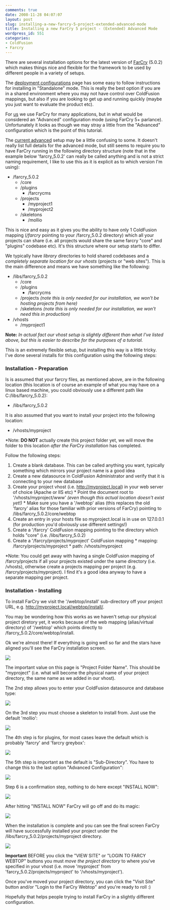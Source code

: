 ```yaml
---
comments: true
date: 2008-11-28 04:07:07
layout: post
slug: installing-a-new-farcry-5-project-extended-advanced-mode
title: Installing a new FarCry 5 project - (Extended) Advanced Mode
wordpress_id: 551
categories:
- ColdFusion
- Farcry
---
```


There are several installation options for the latest version of [FarCry](http://www.farcrycore.org/) (5.0.2) which makes things nice and flexible for the framework to be used by different people in a variety of setups.

The [deployment configurations](http://docs.farcrycms.org/display/FCDEV50/Deployment+Configurations) page has some easy to follow instructions for installing in "Standalone" mode. This is really the best option if you are in a shared environment where you may not have control over ColdFusion mappings, but also if you are looking to get up and running quickly (maybe you just want to evaluate the product etc).

For [us](http://www.lynchconsulting.com.au/) we use FarCry for many applications, but in what would be considered an "Advanced" configuration mode (using FarCry 5+ parlance). Unfortunately it looks as though we may stray a little from the "Advanced" configuration which is the point of this tutorial.

The [current advanced](http://docs.farcrycms.org/display/FCDEV50/Deployment+Configurations) setup may be a little confusing to some. It doesn't really list full details for the advanced mode, but still seems to require you to have FarCry running in the following directory structure (note that in the example below 'farcry_5.0.2' can really be called anything and is not a strict naming requirement, I like to use this as it is explicit as to which version I'm using):

  * /farcry_5.0.2
    * /core
    * /plugins
      * /farcrycms
    * /projects
      * /myproject1
      * /myproject2
    * /skeletons
      * /mollio

This is nice and easy as it gives you the ability to have only 1 ColdFusion mapping (_/farcry_ pointing to your /farcry_5.0.2 directory) which all your projects can share (i.e. all projects would share the same farcry "core" and "plugins" codebase etc). It's this structure where our setup starts to differ.

We typically have _library_ directories to hold shared codebases and a _completely separate location for our vhosts_ (projects or "web sites"). This is the main difference and means we have something like the following:

  * /libs/farcry_5.0.2
    * /core
    * /plugins
      * /farcrycms
    * /projects _(note this is only needed for our installation, we won't be hosting projects from here)_
    * /skeletons _(note this is only needed for our installation, we won't need this in production)_
  * /vhosts
    * /myproject1

**Note:** _In actual fact our vhost setup is slightly different than what I've listed above, but this is easier to describe for the purposes of a tutorial._

This is an extremely flexible setup, but installing this way is a little tricky. I've done several installs for this configuration using the following steps:

### Installation - Preparation

Is is assumed that your farcry files, as mentioned above, are in the following location (this location is of course an example of what you may have on a linux based machine, you could obviously use a different path like C:/libs/farcry_5.0.2):

  * /libs/farcry_5.0.2

It is also assumed that you want to install your project into the following location:

  * /vhosts/myproject

*Note: **DO NOT** actually create this project folder yet, we will move the folder to this location _after the FarCry installation_ has completed.

Follow the following steps:

  1. Create a blank database. This can be called anything you want, typically something which mirrors your project name is a good idea
  2. Create a new datasource in ColdFusion Administrator and verify that it is connecting to your new database
  3. Create your project vhost (i.e. http://myproject.local) in your web server of choice (Apache or IIS etc)
    * Point the document root to '/vhosts/myproject/www' _(even though this actual location doesn't exist yet!)_
    * Make sure you have a '/webtop' alias (this replaces the old 'farcry' alias for those familiar with prior versions of FarCry) pointing to /libs/farcry_5.0.2/core/webtop
  4. Create an entry in your hosts file so myproject.local is in use on 127.0.0.1 (for production you'd obviously use different settings!)
  5. Create a '/farcry' ColdFusion mapping pointing to the directory which holds "core" (i.e. /libs/farcry_5.0.2)
  6. Create a '/farcry/projects/myproject' ColdFusion mapping
    * mapping: /farcry/projects/myproject
    * path: /vhosts/myproject
 
*Note: You could get away with having a single ColdFusion mapping of /farcry/projects if all your projects existed under the same directory (i.e. /vhosts), otherwise create a projects mapping per project (e.g. /farcry/projects/myproject). I find it's a good idea anyway to have a separate mapping per project.

### Installation - Installing

To install FarCry we visit the '/webtop/install' sub-directory off your project URL, e.g. http://myproject.local/webtop/install/. 

You may be wondering how this works as we haven't setup our physical project diretory yet, it works because of the web mapping (alias/virtual directory) of '/webtop' which points directly to /farcry_5.0.2/core/webtop/install.

Ok we're almost there! If everything is going well so far and the stars have aligned you'll see the FarCry installation screen.

[![](http://www.chapter31.com/wp-content/uploads/2008/11/screen-1-270x300.png)](http://www.chapter31.com/wp-content/uploads/2008/11/screen-1.png)

The important value on this page is "Project Folder Name". This should be "myproject" (i.e. what will become the physical name of your project directory, the same name as we added in our vhost).

The 2nd step allows you to enter your ColdFusion datasource and database type:

[![](http://www.chapter31.com/wp-content/uploads/2008/11/screen-2-300x196.png)](http://www.chapter31.com/wp-content/uploads/2008/11/screen-2.png)

On the 3rd step you must choose a skeleton to install from. Just use the default 'mollio':

[![](http://www.chapter31.com/wp-content/uploads/2008/11/screen-3-300x174.png)](http://www.chapter31.com/wp-content/uploads/2008/11/screen-3.png)

The 4th step is for plugins, for most cases leave the default which is probably 'farcry' and 'farcry greybox':

[![](http://www.chapter31.com/wp-content/uploads/2008/11/screen-4-282x300.png)](http://www.chapter31.com/wp-content/uploads/2008/11/screen-4.png)

The 5th step is important as the default is "Sub-Directory". You have to change this to the last option "Advanced Configuration":

[![](http://www.chapter31.com/wp-content/uploads/2008/11/screen-5-229x300.png)](http://www.chapter31.com/wp-content/uploads/2008/11/screen-5.png)

Step 6 is a confirmation step, nothing to do here except "INSTALL NOW":

[![](http://www.chapter31.com/wp-content/uploads/2008/11/screen-6-189x300.png)](http://www.chapter31.com/wp-content/uploads/2008/11/screen-6.png)

After hitting "INSTALL NOW" FarCry will go off and do its magic:

[![](http://www.chapter31.com/wp-content/uploads/2008/11/installing-300x100.png)](http://www.chapter31.com/wp-content/uploads/2008/11/installing.png)

When the installation is complete and you can see the final screen FarCry will have successfully installed your project under the /libs/farcry_5.0.2/projects/myproject directory. 

[![](http://www.chapter31.com/wp-content/uploads/2008/11/complete-300x265.png)](http://www.chapter31.com/wp-content/uploads/2008/11/complete.png)

****Important**** BEFORE you click the "VIEW SITE" or "LOGIN TO FARCY WEBTOP" buttons you must _move the project directory_ to where you've specified in your vhost (i.e. move 'myproject' from 'farcry_5.0.2/projects/myproject' to '/vhosts/myproject').

Once you've moved your project directory, you can click the "Visit Site" button and/or "Login to the FarCry Webtop" and you're ready to roll :)

Hopefully that helps people trying to install FarCry in a slightly different configuration.
